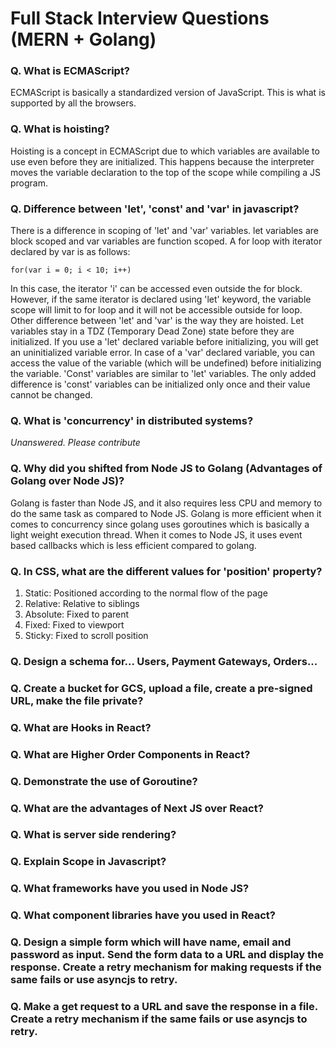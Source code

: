 # Full Stack Interview Questions (MERN + Golang)
### Q. What is ECMAScript?
ECMAScript is basically a standardized version of JavaScript. This is what is supported by all the browsers.
### Q. What is hoisting?
Hoisting is a concept in ECMAScript due to which variables are available to use even before they are initialized. This happens because the interpreter moves the variable declaration to the top of the scope while compiling a JS program. 
### Q. Difference between 'let', 'const' and 'var' in javascript?
There is a difference in scoping of 'let' and 'var' variables. let variables are block scoped and var variables are function scoped. 
A for loop with iterator declared by var is as follows:

`for(var i = 0; i < 10; i++)`

In this case, the iterator 'i' can be accessed even outside the for block. However, if the same iterator is declared using 'let' keyword, the variable scope will limit to for loop and it will not be accessible outside for loop.
Other difference between 'let' and 'var' is the way they are hoisted. Let variables stay in a TDZ (Temporary Dead Zone) state before they are initialized. If you use a 'let' declared variable before initializing, you will get an uninitialized variable error. In case of a 'var' declared variable, you can access the value of the variable (which will be undefined) before initializing the variable. 
'Const' variables are similar to 'let' variables. The only added difference is 'const' variables can be initialized only once and their value cannot be changed.
### Q. What is 'concurrency' in distributed systems?
*Unanswered. Please contribute*
### Q. Why did you shifted from Node JS to Golang (Advantages of Golang over Node JS)?
Golang is faster than Node JS,  and it also requires less CPU and memory to do the same task as compared to Node JS. 
Golang is more efficient when it comes to concurrency since golang uses goroutines which is basically a light weight execution thread. When it comes to Node JS, it uses event based callbacks which is less efficient compared to golang.
### Q. In CSS, what are the different values for 'position' property?
1. Static: Positioned according to the normal flow of the page
2. Relative: Relative to siblings
3. Absolute: Fixed to parent
4. Fixed: Fixed to viewport
5. Sticky: Fixed to scroll position
### Q. Design a schema for... Users, Payment Gateways, Orders...
### Q. Create a bucket for GCS, upload a file, create a pre-signed URL, make the file private?
### Q. What are Hooks in React?
### Q. What are Higher Order Components in React?
### Q. Demonstrate the use of Goroutine?
### Q. What are the advantages of Next JS over React?
### Q. What is server side rendering? 
### Q. Explain Scope in Javascript?
### Q. What frameworks have you used in Node JS?
### Q. What component libraries have you used in React?
### Q. Design a simple form which will have name, email and password as input. Send the form data to a URL and display the response. Create a retry mechanism for making requests if the same fails or use asyncjs to retry.
### Q. Make a get request to a URL and save the response in a file. Create a retry mechanism if the same fails or use asyncjs to retry.

